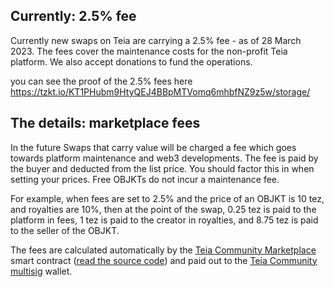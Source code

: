 ## Currently: 2.5% fee 

Currently new swaps on Teia are carrying a 2.5% fee - as of 28 March 2023.
The fees cover the maintenance costs for the non-profit Teia platform.
We also accept donations to fund the operations.

you can see the proof of the 2.5% fees here
https://tzkt.io/KT1PHubm9HtyQEJ4BBpMTVomq6mhbfNZ9z5w/storage/

## The details: marketplace fees

In the future Swaps that carry value will be charged a fee which goes towards platform maintenance and web3 developments. The fee is paid by the buyer and deducted from the list price. You should factor this in when setting your prices. Free OBJKTs do not incur a maintenance fee.

For example, when fees are set to 2.5% and the price of an OBJKT is 10 tez, and royalties are 10%, then at the point of the swap, 0.25 tez is paid to the platform in fees, 1 tez is paid to the creator in royalties, and 8.75 tez is paid to the seller of the OBJKT.




The fees are calculated automatically by the [Teia Community Marketplace](https://tzkt.io/KT1PHubm9HtyQEJ4BBpMTVomq6mhbfNZ9z5w/operations/) smart contract ([read the source code](https://github.com/teia-community/objkt-swap/blob/master/smart-py/marketplace.py)) and paid out to the [Teia Community multisig](https://tzkt.io/KT1PKBTVmdxfgkFvSeNUQacYiEFsPBw16B4P/operations/) wallet.